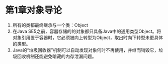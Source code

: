 # 第1章对象导论

1.  所有的类都最终继承与一个类：Object
2.  在Java SE5之前，容器存储的的对象都只具备Java中的通用类型Object。将对象引用置于容器时，它必须被向上转型为Object，取出时向下转型未更具体的类型。
3.  Java的“垃圾回收器”机制可以自动发现对象何时不再使用，并继而销毁它，垃圾回收机制还能避免暗藏的内存泄漏问题。